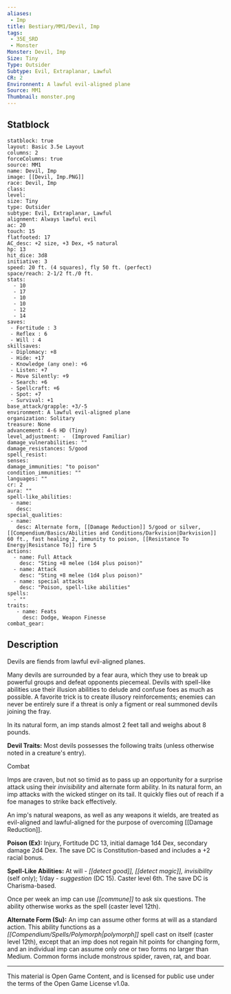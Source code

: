 ```yaml
---
aliases:
 - Imp
title: Bestiary/MM1/Devil, Imp
tags: 
 - 35E_SRD
 - Monster
Monster: Devil, Imp
Size: Tiny
Type: Outsider
Subtype: Evil, Extraplanar, Lawful
CR: 2
Environnent: A lawful evil-aligned plane
Source: MM1
Thumbnail: monster.png
---
```


## Statblock

```statblock
statblock: true
layout: Basic 3.5e Layout
columns: 2
forceColumns: true
source: MM1 
name: Devil, Imp
image: [[Devil, Imp.PNG]]
race: Devil, Imp
class: 
level: 
size: Tiny
type: Outsider
subtype: Evil, Extraplanar, Lawful
alignment: Always lawful evil
ac: 20
touch: 15
flatfooted: 17
AC_desc: +2 size, +3 Dex, +5 natural
hp: 13
hit_dice: 3d8
initiative: 3
speed: 20 ft. (4 squares), fly 50 ft. (perfect)
space/reach: 2-1/2 ft./0 ft.
stats:
  - 10
  - 17
  - 10
  - 10
  - 12
  - 14
saves:
 - Fortitude : 3
 - Reflex : 6
 - Will : 4
skillsaves:
 - Diplomacy: +8
 - Hide: +17
 - Knowledge (any one): +6
 - Listen: +7
 - Move Silently: +9
 - Search: +6
 - Spellcraft: +6
 - Spot: +7
 - Survival: +1
base_attack/grapple: +3/-5
environment: A lawful evil-aligned plane
organization: Solitary
treasure: None
advancement: 4-6 HD (Tiny)
level_adjustment: -  (Improved Familiar)
damage_vulnerabilities: ""
damage_resistances: 5/good
spell_resist: 
senses: 
damage_immunities: "to poison"
condition_immunities: ""
languages: ""
cr: 2
aura: ""
spell-like_abilities:
 - name: 
   desc: 
special_qualities:
 - name:
   desc: Alternate form, [[Damage Reduction]] 5/good or silver, [[Compendium/Basics/Abilities and Conditions/Darkvision|Darkvision]] 60 ft., fast healing 2, immunity to poison, [[Resistance To Energy|Resistance To]] fire 5
actions:
  - name: Full Attack
    desc: "Sting +8 melee (1d4 plus poison)"
  - name: Attack
    desc: "Sting +8 melee (1d4 plus poison)"
  - name: special attacks
    desc: "Poison, spell-like abilities"
spells:
  - ""
traits:
   - name: Feats
     desc: Dodge, Weapon Finesse
combat_gear:  
```

## Description



Devils are fiends from lawful evil-aligned planes.

Many devils are surrounded by a fear aura, which they use to break up powerful groups and defeat opponents piecemeal. Devils with spell-like abilities use their illusion abilities to delude and confuse foes as much as possible. A favorite trick is to create illusory reinforcements; enemies can never be entirely sure if a threat is only a figment or real summoned devils joining the fray.

In its natural form, an imp stands almost 2 feet tall and weighs about 8 pounds.


**Devil Traits:** Most devils possesses the following traits (unless otherwise noted in a creature's entry).

Combat

Imps are craven, but not so timid as to pass up an opportunity for a surprise attack using their *invisibility* and alternate form ability. In its natural form, an imp attacks with the wicked stinger on its tail. It quickly flies out of reach if a foe manages to strike back effectively.

An imp's natural weapons, as well as any weapons it wields, are treated as evil-aligned and lawful-aligned for the purpose of overcoming [[Damage Reduction]].


**Poison (Ex):** Injury, Fortitude DC 13, initial damage 1d4 Dex, secondary damage 2d4 Dex. The save DC is Constitution-based and includes a +2 racial bonus.


**Spell-Like Abilities:** At will - *[[detect good]], [[detect magic]], invisibility* (self only); 1/day - *suggestion* (DC 15). Caster level 6th. The save DC is Charisma-based.

Once per week an imp can use *[[commune]]* to ask six questions. The ability otherwise works as the spell (caster level 12th).


**Alternate Form (Su):** An imp can assume other forms at will as a standard action. This ability functions as a *[[Compendium/Spells/Polymorph|polymorph]]* spell cast on itself (caster level 12th), except that an imp does not regain hit points for changing form, and an individual imp can assume only one or two forms no larger than Medium. Common forms include monstrous spider, raven, rat, and boar.

---

This material is Open Game Content, and is licensed for public use under the terms of the Open Game License v1.0a.
